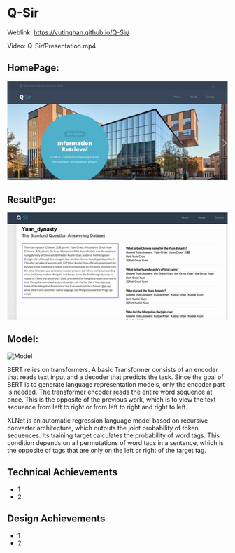 # Q-Sir
Weblink: https://yutinghan.github.io/Q-Sir/

Video: Q-Sir/Presentation.mp4

## HomePage:
![HomePage](/media/homePage.png)


## ResultPge: 
![ResultPage](/media/resultPage.gif)


## Model: 
![Model](/png/3.gif)

BERT relies on transformers. A basic Transformer consists of an encoder that reads text input and a decoder that predicts the task. Since the goal of BERT is to generate language representation models, only the encoder part is needed. The transformer encoder reads the entire word sequence at once. This is the opposite of the previous work, which is to view the text sequence from left to right or from left to right and right to left.

XLNet is an automatic regression language model based on recursive converter architecture, which outputs the joint probability of token sequences. Its training target calculates the probability of word tags. This condition depends on all permutations of word tags in a sentence, which is the opposite of tags that are only on the left or right of the target tag.


Technical Achievements
------
- 1
- 2


Design Achievements
------
- 1
- 2

